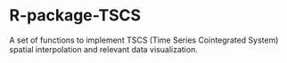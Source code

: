 # R-package-TSCS
A set of functions to implement TSCS (Time Series Cointegrated System) spatial interpolation and relevant data visualization.

